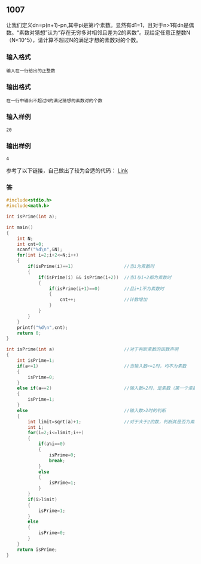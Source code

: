## 1007
让我们定义dn=p(n+1)-pn,其中pi是第i个素数。显然有d1=1，且对于n>1有dn是偶数。“素数对猜想”认为“存在无穷多对相邻且差为2的素数”。现给定任意正整数N（N<10^5），请计算不超过N的满足才想的素数对的个数。

### 输入格式
```
输入在一行给出的正整数
```
### 输出格式
```
在一行中输出不超过N的满足猜想的素数对的个数
```
### 输入样例
```
20
```
### 输出样例
```
4
```
参考了以下链接，自己做出了较为合适的代码：
[Link](https://blog.csdn.net/AdamMaoKkk/article/details/84101912?spm=1001.2101.3001.6650.1&utm_medium=distribute.pc_relevant.none-task-blog-2%7Edefault%7EBlogCommendFromBaidu%7ERate-1-84101912-blog-88621231.pc_relevant_antiscanv3&depth_1-utm_source=distribute.pc_relevant.none-task-blog-2%7Edefault%7EBlogCommendFromBaidu%7ERate-1-84101912-blog-88621231.pc_relevant_antiscanv3&utm_relevant_index=2)

### 答
```C
#include<stdio.h>
#include<math.h>

int isPrime(int a);

int main()
{
    int N;
    int cnt=0;
    scanf("%d\n",&N);
    for(int i=2;i+2<=N;i++)
    {
        if(isPrime(i)==1)                   //当i为素数时
        {
            if(isPrime(i) && isPrime(i+2))  //当i与i+2都为素数时
            {
                if(isPrime(i+1)==0)         //且i+1不为素数时
                {
                    cnt++;                  //计数增加
                }
            }
        }
    }
    printf("%d\n",cnt);
    return 0;
}

int isPrime(int a)                          //对于判断素数的函数声明
{
    int isPrime=1;
    if(a<=1)                                //当输入数<=1时，均不为素数
    {
        isPrime=0;
    }
    else if(a==2)                           //输入数=2时，是素数（第一个素数）
    {
        isPrime=1;
    }
    else                                    //输入数>2时的判断
    {
        int limit=sqrt(a)+1;                //对于大于2的数，判断其是否为素数的取余范围可以缩小至[2,sqrt(a)]，但防止出现<=sqrt(a)的情况，进行+1操作
        int i;
        for(i=2;i<=limit;i++)
        {
            if(a%i==0)
            {
                isPrime=0;
                break;
            }
            else
            {
                isPrime=1;
            }
        }
        if(i>limit)
        {
            isPrime=1;
        }
        else
        {
            isPrime=0;
        }
    }
    return isPrime;
}
```
